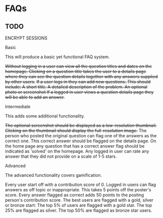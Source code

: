 # FAQs

## TODO

ENCRYPT SESSIONS

Basic

This will produce a basic yet functional FAQ system.

~~Without logging in a user can view all the question titles and dates on the homepage.
Clicking on a question title takes the user to a details page where they can see the question details together with any answers supplied by other users.~~
~~If a user logs in they can add new questions. This should include:
        A short title.
        A detailed description of the problem.
        An optional photo or screenshot
If a logged in user views a question details page they will be able to add an answer.~~

Intermediate

This adds some additional functionality.

~~The optional screenshot should be displayed as a low-resolution thumbnail.
Clicking on the thumbnail should display the full-resolution image.~~
The person who posted the original question can flag one of the answers as the correct one.
This correct answer should be flagged on the details page.
On the home page any question that has a correct answer flag should be indicated as 'solved' on the homepage.
Any logged in user can rate any answer that they did not provide on a scale of 1-5 stars.

Advanced

The advanced functionality covers gamification.

Every user start off with a contribution score of 0.
Logged in users can flag answers as off topic or inappropriate. This takes 5 points off the poster's score.
Every answer flagged as correct adds 50 points to the posting person's contribution score.
The best users are flagged with a gold, silver or bronze start:
        The top 5% of users are flagged with a gold star.
        The top 25% are flagged as silver.
        The top 50% are flagged as bronze star users.
